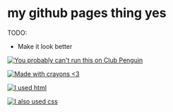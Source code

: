 # my github pages thing yes

TODO:

* Make it look better

[![You probably can't run this on Club Penguin](https://forthebadge.com/images/badges/compatibility-club-penguin.svg)](http://ForTheBadge.com) 

[![Made with crayons <3](https://forthebadge.com/images/badges/made-with-crayons.svg)](https://forthebadge.com) 

[![I used html](http://ForTheBadge.com/images/badges/uses-html.svg)](http://ForTheBadge.com) 

[![I also used css](http://ForTheBadge.com/images/badges/uses-css.svg)](http://ForTheBadge.com)
